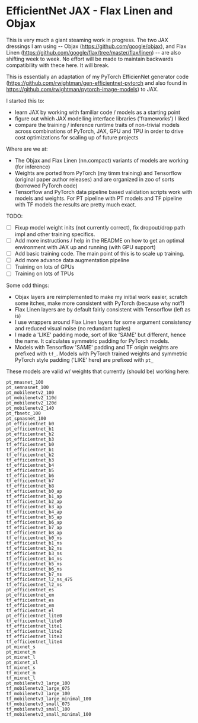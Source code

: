# EfficientNet JAX - Flax Linen and Objax

This is very much a giant steaming work in progress. The two JAX dressings I am using -- Objax (https://github.com/google/objax), and Flax Linen (https://github.com/google/flax/tree/master/flax/linen) -- are also shifting week to week. No effort will be made to maintain backwards compatibility with thece here. It will break.

This is essentially an adaptation of my PyTorch EfficienNet generator code (https://github.com/rwightman/gen-efficientnet-pytorch and also found in https://github.com/rwightman/pytorch-image-models) to JAX.

I started this to:
* learn JAX by working with familiar code / models as a starting point
* figure out which JAX modelling interface libraries ('frameworks') I liked
* compare the training / inference runtime traits of non-trivial models across combinations of PyTorch, JAX, GPU and TPU in order to drive cost optimizations for scaling up of future projects

Where are we at:
* The Objax and Flax Linen (nn.compact) variants of models are working (for inference) 
* Weights are ported from PyTorch (my timm training) and Tensorflow (original paper author releases) and are organized in zoo of sorts (borrowed PyTorch code) 
* Tensorflow and PyTorch data pipeline based validation scripts work with models and weights. For PT pipeline with PT models and TF pipeline with TF models the results are pretty much exact.

TODO:
- [ ] Fixup model weight inits (not currently correct), fix dropout/drop path impl and other training specifics.
- [ ] Add more instructions / help in the README on how to get an optimal environment with JAX up and running (with GPU support)
- [ ] Add basic training code. The main point of this is to scale up training.
- [ ] Add more advance data augmentation pipeline 
- [ ] Training on lots of GPUs
- [ ] Training on lots of TPUs

Some odd things:
* Objax layers are reimplemented to make my initial work easier, scratch some itches, make more consistent with PyTorch (because why not?)
* Flax Linen layers are by default fairly consistent with Tensorflow (left as is)
* I use wrappers around Flax Linen layers for some argument consistency and reduced visual noise (no redundant tuples)
* I made a 'LIKE' padding mode, sort of like 'SAME' but different, hence the name. It calculates symmetric padding for PyTorch models.
* Models with Tensorflow 'SAME' padding and TF origin weights are prefixed with `tf_`. Models with PyTorch trained weights and symmetric PyTorch style padding ('LIKE' here) are prefixed with `pt_`

These models are valid w/ weights that currently (should be) working here:
```
pt_mnasnet_100
pt_semnasnet_100
pt_mobilenetv2_100
pt_mobilenetv2_110d
pt_mobilenetv2_120d
pt_mobilenetv2_140
pt_fbnetc_100
pt_spnasnet_100
pt_efficientnet_b0
pt_efficientnet_b1
pt_efficientnet_b2
pt_efficientnet_b3
tf_efficientnet_b0
tf_efficientnet_b1
tf_efficientnet_b2
tf_efficientnet_b3
tf_efficientnet_b4
tf_efficientnet_b5
tf_efficientnet_b6
tf_efficientnet_b7
tf_efficientnet_b8
tf_efficientnet_b0_ap
tf_efficientnet_b1_ap
tf_efficientnet_b2_ap
tf_efficientnet_b3_ap
tf_efficientnet_b4_ap
tf_efficientnet_b5_ap
tf_efficientnet_b6_ap
tf_efficientnet_b7_ap
tf_efficientnet_b8_ap
tf_efficientnet_b0_ns
tf_efficientnet_b1_ns
tf_efficientnet_b2_ns
tf_efficientnet_b3_ns
tf_efficientnet_b4_ns
tf_efficientnet_b5_ns
tf_efficientnet_b6_ns
tf_efficientnet_b7_ns
tf_efficientnet_l2_ns_475
tf_efficientnet_l2_ns
pt_efficientnet_es
pt_efficientnet_em
tf_efficientnet_es
tf_efficientnet_em
tf_efficientnet_el
pt_efficientnet_lite0
tf_efficientnet_lite0
tf_efficientnet_lite1
tf_efficientnet_lite2
tf_efficientnet_lite3
tf_efficientnet_lite4
pt_mixnet_s
pt_mixnet_m
pt_mixnet_l
pt_mixnet_xl
tf_mixnet_s
tf_mixnet_m
tf_mixnet_l
pt_mobilenetv3_large_100
tf_mobilenetv3_large_075
tf_mobilenetv3_large_100
tf_mobilenetv3_large_minimal_100
tf_mobilenetv3_small_075
tf_mobilenetv3_small_100
tf_mobilenetv3_small_minimal_100
```
